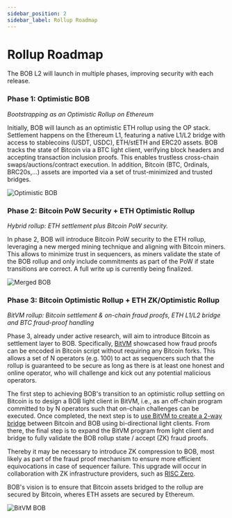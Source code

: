 ```yaml
---
sidebar_position: 2
sidebar_label: Rollup Roadmap
---
```


# Rollup Roadmap

The BOB L2 will launch in multiple phases, improving security with each release.

### Phase 1: Optimistic BOB

_Bootstrapping as an Optimistic Rollup on Ethereum_

Initially, BOB will launch as an optimistic ETH rollup using the OP stack.
Settlement happens on the Ethereum L1, featuring a native L1/L2 bridge with access to stablecoins (USDT, USDC), ETH/stETH and ERC20 assets.
BOB tracks the state of Bitcoin via a BTC light client, verifying block headers and accepting transaction inclusion proofs. This enables trustless cross-chain swaps/auctions/contract execution. In addition, Bitcoin (BTC, Ordinals, BRC20s,...) assets are imported via a set of trust-minimized and trusted bridges.

![Optimistic BOB](optimistic-bob.png)

### Phase 2: Bitcoin PoW Security + ETH Optimistic Rollup

_Hybrid rollup: ETH settlement plus Bitcoin PoW security._

In phase 2, BOB will introduce Bitcoin PoW security to the ETH rollup, leveraging a new merged mining technique and aligning with Bitcoin miners. This allows to minimize trust in sequencers, as miners validate the state of the BOB rollup and only include commitments as part of the PoW if state transitions are correct. A full write up is currently being finalized.

![Merged BOB](merged-bob.png)

### Phase 3: Bitcoin Optimistic Rollup + ETH ZK/Optimistic Rollup

_BitVM rollup: Bitcoin settlement & on-chain fraud proofs, ETH L1/L2 bridge and BTC fraud-proof handling_

Phase 3, already under active research, will aim to introduce Bitcoin as settlement layer to BOB. Specifically, [BitVM](https://bitvm.org/bitvm.pdf) showcased how fraud proofs can be encoded in Bitcoin script without requiring any Bitcoin forks. This allows a set of N operators (e.g. 100) to act as sequencers such that the rollup is guaranteed to be secure as long as there is at least one honest and online operator, who will challenge and kick out any potential malicious operators.

The first step to achieving BOB's transition to an optimistic rollup settling on Bitcoin is to design a BOB light client in BitVM, i.e., as an off-chain program committed to by N operators such that on-chain challenges can be executed. Once completed, the next step is to [use BitVM to create a 2-way bridge](https://github.com/BitVM/BitVM/blob/main/docs/sidechain_bridges.md) between Bitcoin and BOB using bi-directional light clients. From there, the final step is to expand the BitVM program from light client and bridge to fully validate the BOB rollup state / accept (ZK) fraud proofs.

Thereby it may be necessary to introduce ZK compression to BOB, most likely as part of the fraud proof mechanism to ensure more efficient equivocations in case of sequencer failure. This upgrade will occur in collaboration with ZK infrastructure providers, such as [RISC Zero](https://www.risczero.com/news/altlayer-zkfraudproofs).

BOB's vision is to ensure that Bitcoin assets bridged to the rollup are secured by Bitcoin, wheres ETH assets are secured by Ethereum.

![BitVM BOB](bitvm-bob.png)
